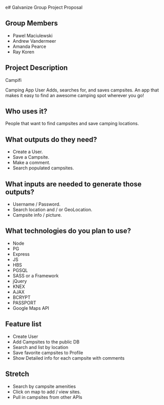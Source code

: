 e# Galvanize Group Project Proposal

## Group Members
* Pawel Maciulewski
* Andrew Vandermeer
* Amanda Pearce
* Ray Koren

## Project Description
Campifi

Camping App
User Adds, searches for, and saves campsites.
An app that makes it easy to find an awesome camping spot wherever you go!

## Who uses it?
People that want to find campsites and save camping locations.

## What outputs do they need?
* Create a User.
* Save a Campsite.
* Make a comment.
* Search populated campsites.

## What inputs are needed to generate those outputs?
* Username / Password.
* Search location and / or GeoLocation.
* Campsite info / picture.

## What technologies do you plan to use?
* Node
* PG
* Express
* JS
* HBS
* PGSQL
* SASS or a Framework
* jQuery
* KNEX
* AJAX
* BCRYPT
* PASSPORT
* Google Maps API


## Feature list
* Create User
* Add Campsites to the public DB
* Search and list by location
* Save favorite campsites to Profile
* Show Detailed info for each campsite with comments

## Stretch
* Search by campsite amenities
* Click on map to add / view sites.
* Pull in campsites from other APIs

